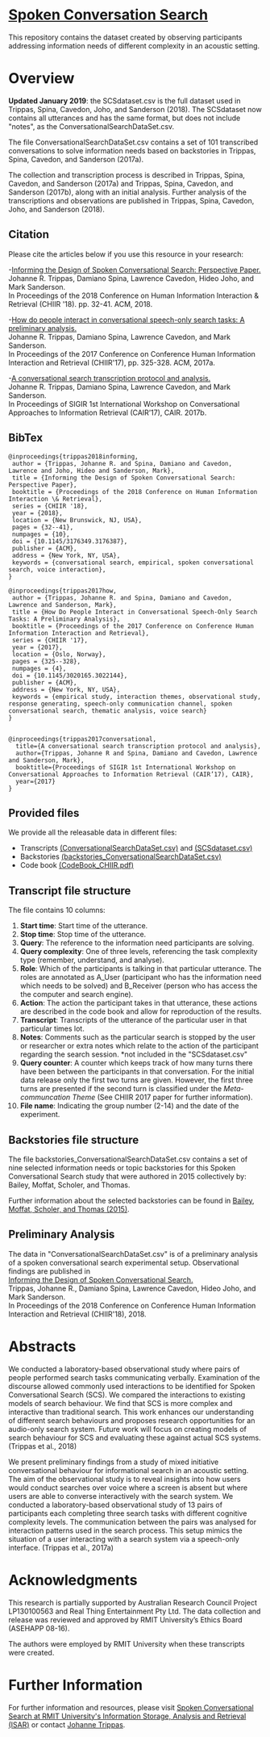 # [Spoken Conversation Search](http://jtrippas.github.io/Spoken-Conversational-Search/)

This repository contains the dataset created by observing participants addressing information needs of different complexity in an acoustic setting.


# Overview
**Updated January 2019**: the SCSdataset.csv is the full dataset used in Trippas, Spina, Cavedon, Joho, and Sanderson (2018). The SCSdataset now contains all utterances and has the same format, but does not include "notes", as the ConversationalSearchDataSet.csv.

The file ConversationalSearchDataSet.csv contains a set of 101 transcribed conversations to solve information needs based on backstories in Trippas, Spina, Cavedon, and Sanderson (2017a).

The collection and transcription process is described in Trippas, Spina, Cavedon, and Sanderson (2017a) and Trippas, Spina, Cavedon, and Sanderson (2017b), along with an initial analysis.
Further analysis of the transcriptions and observations are published in Trippas, Spina, Cavedon, Joho, and Sanderson (2018).


## Citation

Please cite the articles below if you use this resource in your research:

-[Informing the Design of Spoken Conversational Search: Perspective Paper.](http://www.johannetrippas.com/papers/Trippas_CHIIR_2018.pdf) <br> Johanne R. Trippas, Damiano Spina, Lawrence Cavedon, Hideo Joho, and Mark Sanderson. <br>
In Proceedings of the 2018 Conference on Human Information Interaction & Retrieval (CHIIR '18). pp. 32-41. ACM, 2018.

-[How do people interact in conversational speech-only search tasks: A preliminary analysis.](http://www.johannetrippas.com/papers/Trippas%20et%20al-CHIIR2017.pdf) <br>
Johanne R. Trippas, Damiano Spina, Lawrence Cavedon, and Mark Sanderson. <br>
In Proceedings of the 2017 Conference on Conference Human Information Interaction and Retrieval (CHIIR'17), pp. 325-328. ACM, 2017a.

-[A conversational search transcription protocol and analysis.](http://www.johannetrippas.com/papers/Trippas%20et%20al-CAIR2017-protocol.pdf)
<br>
Johanne R. Trippas, Damiano Spina, Lawrence Cavedon, and Mark Sanderson. <br>
In Proceedings of SIGIR 1st International Workshop on Conversational Approaches to Information Retrieval (CAIR’17), CAIR. 2017b.

## BibTex
```
@inproceedings{trippas2018informing,
 author = {Trippas, Johanne R. and Spina, Damiano and Cavedon, Lawrence and Joho, Hideo and Sanderson, Mark},
 title = {Informing the Design of Spoken Conversational Search: Perspective Paper},
 booktitle = {Proceedings of the 2018 Conference on Human Information Interaction \& Retrieval},
 series = {CHIIR '18},
 year = {2018},
 location = {New Brunswick, NJ, USA},
 pages = {32--41},
 numpages = {10},
 doi = {10.1145/3176349.3176387},
 publisher = {ACM},
 address = {New York, NY, USA},
 keywords = {conversational search, empirical, spoken conversational search, voice interaction},
}

@inproceedings{trippas2017how,
 author = {Trippas, Johanne R. and Spina, Damiano and Cavedon, Lawrence and Sanderson, Mark},
 title = {How Do People Interact in Conversational Speech-Only Search Tasks: A Preliminary Analysis},
 booktitle = {Proceedings of the 2017 Conference on Conference Human Information Interaction and Retrieval},
 series = {CHIIR '17},
 year = {2017},
 location = {Oslo, Norway},
 pages = {325--328},
 numpages = {4},
 doi = {10.1145/3020165.3022144},
 publisher = {ACM},
 address = {New York, NY, USA},
 keywords = {empirical study, interaction themes, observational study, response generating, speech-only communication channel, spoken conversational search, thematic analysis, voice search}
}


@inproceedings{trippas2017conversational,
  title={A conversational search transcription protocol and analysis},
  author={Trippas, Johanne R and Spina, Damiano and Cavedon, Lawrence and Sanderson, Mark},
  booktitle={Proceedings of SIGIR 1st International Workshop on Conversational Approaches to Information Retrieval (CAIR’17), CAIR},
  year={2017}
}
```


## Provided files
We provide all the releasable data in different files:
 * Transcripts [(ConversationalSearchDataSet.csv)](https://github.com/JTrippas/Spoken-Conversational-Search/blob/master/ConversationalSearchDataSet.csv) and [(SCSdataset.csv)](https://github.com/JTrippas/Spoken-Conversational-Search/blob/master/SCSdataset.csv)
 * Backstories [(backstories_ConversationalSearchDataSet.csv)](https://github.com/JTrippas/Spoken-Conversational-Search/blob/master/backstories_ConversationalSearchDataSet.csv)
 * Code book [(CodeBook_CHIIR.pdf)](https://github.com/JTrippas/Spoken-Conversational-Search/blob/master/CodeBook_CHIIR.pdf)


## Transcript file structure

The file contains 10 columns:

1. **Start time**: Start time of the utterance.
2. **Stop time**: Stop time of the utterance.
3. **Query**: The reference to the information need participants are solving.
4. **Query complexity**: One of three levels, referencing the task complexity type (remember, understand, and analyse).
5. **Role**: Which of the participants is talking in that particular utterance. The roles are annotated as A_User (participant who has the information need which needs to be solved) and B_Receiver (person who has access the the computer and search engine).
6. **Action**: The action the participant takes in that utterance, these actions are described in the code book and allow for reproduction of the results.
7. **Transcript**: Transcripts of the utterance of the particular user in that particular times lot.
8. **Notes**: Comments such as the particular search is stopped by the user or researcher or extra notes which relate to the action of the participant regarding the search session. *not included in the "SCSdataset.csv"
9. **Query counter**: A counter which keeps track of how many turns there have been between the participants in that conversation. For the initial data release only the first two turns are given. However, the first three turns are presented if the second turn is classified under the _Meta-communcation Theme_ (See CHIIR 2017 paper for further information).
10. **File name**: Indicating the group number (2-14) and the date of the experiment.

## Backstories file structure

The file backstories_ConversationalSearchDataSet.csv contains a set of nine selected information needs or topic backstories for this Spoken Conversational Search study that were authored in 2015 collectively by: Bailey, Moffat, Scholer, and Thomas.

Further information about the selected backstories can be found in [Bailey, Moffat, Scholer, and Thomas (2015)](https://data.csiro.au/dap/landingpage?pid=csiro:14550&v=2&d=true).



## Preliminary Analysis

The data in "ConversationalSearchDataSet.csv" is of a preliminary analysis of a spoken conversational search experimental setup. Observational findings are published in <br>
[Informing the Design of Spoken Conversational Search.](http://www.johannetrippas.com/papers/Trippas_CHIIR_2018.pdf) <br>
Trippas, Johanne R., Damiano Spina, Lawrence Cavedon, Hideo Joho, and Mark Sanderson. <br>
In Proceedings of the 2018 Conference on Conference Human Information Interaction and Retrieval (CHIIR'18), 2018.

# Abstracts

We conducted a laboratory-based observational study where pairs of people performed search tasks communicating verbally. Examination of the discourse allowed commonly used interactions to be identified for Spoken Conversational Search (SCS). We compared the interactions to existing models of search behaviour. We find that SCS is more complex and interactive than traditional search. This work enhances our understanding of different search behaviours and proposes research opportunities for an audio-only search system. Future work will focus on creating models of search behaviour for SCS and evaluating these against actual SCS systems. (Trippas et al., 2018)


We present preliminary findings from a study of mixed initiative conversational behaviour for informational search in an acoustic setting. The aim of the observational study is to reveal insights into how users would conduct searches over voice where a screen is absent but where users are able to converse interactively with the search system. We conducted a laboratory-based observational study of 13 pairs of participants each completing three search tasks with different cognitive complexity levels. The communication between the pairs was analysed for interaction patterns used in the search process. This setup mimics the situation of a user interacting with a search system via a speech-only interface. (Trippas et al., 2017a)



#   Acknowledgments

This research is partially supported by Australian Research Council Project LP130100563 and Real Thing Entertainment Pty Ltd.
The data collection and release was reviewed and approved by RMIT University’s Ethics Board (ASEHAPP 08-16).

The authors were employed by RMIT University when these transcripts were created.


# Further Information

For further information and resources, please visit [Spoken Conversational Search at RMIT University's Information Storage, Analysis and Retrieval (ISAR)](https://web.archive.org/web/20190826233259/http://www.rmit-ir.org/index.php/research-grants/spoken-conversational-search/) or contact [Johanne Trippas](http://www.johannetrippas.com/).

<!--- -->
